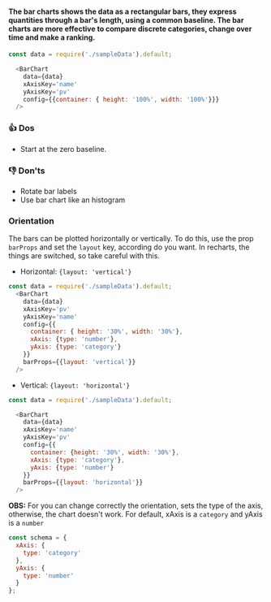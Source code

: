 #### The bar charts shows the data as a rectangular bars, they express quantities through a bar's length, using a common baseline. The bar charts are more effective to compare discrete categories, change over time and make a ranking. 

```js
const data = require('./sampleData').default;

  <BarChart
    data={data}
    xAxisKey='name'
    yAxisKey='pv'
    config={{container: { height: '100%', width: '100%'}}}
  />
```

### 👍 Dos
- Start at the zero baseline. 

### 👎 Don'ts
- Rotate bar labels
- Use bar chart like an histogram

### Orientation
The bars can be plotted horizontally or vertically. To do this, use the prop `barProps` and set the `layout` key, according do you want. In recharts, the things are switched, so take careful with this.


- Horizontal: `{layout: 'vertical'}`
```js
const data = require('./sampleData').default;
  <BarChart
    data={data}
    xAxisKey='pv'
    yAxisKey='name'
    config={{
      container: { height: '30%', width: '30%'},
      xAxis: {type: 'number'}, 
      yAxis: {type: 'category'}
    }}
    barProps={{layout: 'vertical'}}
  />
```

- Vertical: `{layout: 'horizontal'}`
```js
const data = require('./sampleData').default;

  <BarChart
    data={data}
    xAxisKey='name'
    yAxisKey='pv'
    config={{
      container: {height: '30%', width: '30%'},
      xAxis: {type: 'category'},
      yAxis: {type: 'number'}
    }}
    barProps={{layout: 'horizontal'}}
  />

```
**OBS:** For you can change correctly the orientation, sets the type of the axis, otherwise, the chart doesn't work.
For default, xAxis is a `category` and yAxis is a `number`
```js static
const schema = {
  xAxis: {
    type: 'category'
  },
  yAxis: {
    type: 'number'
  }
};
```

